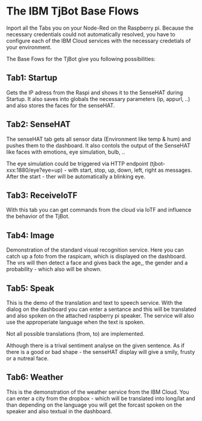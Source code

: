 # The IBM TjBot Base Flows

Inport all the Tabs you on your Node-Red on the Raspberry pi. Because the necessary credentials could not automatically resolved, you have to configure each of the IBM Cloud services with the necessary credetials of your environment.

The Base Fows for the TjBot give you following possibilities:

## Tab1: Startup

Gets the IP adress from the Raspi and shows it to the SenseHAT during Startup.
It also saves into globals the necessary parameters (ip, appurl, ..) and also stores the faces for the senseHAT.

## Tab2: SenseHAT

The senseHAT tab gets all sensor data (Environment like temp & hum) and pushes them to the dashboard.
It also contols the output of the SenseHAT like faces with emotions, eye simulation, bulb, ..

The eye simulation could be triggered via HTTP endpoint (tjbot-xxx:1880/eye?eye=up) - with start, stop, up, down, left, right as messages. After the start - ther will be automatically a blinking eye.

## Tab3: ReceiveIoTF

With this tab you can get commands from the cloud via IoTF and influence the behavior of the TjBot.

## Tab4: Image

Demonstration of the standard visual recognition service. Here you can catch up a foto from the raspicam, which is displayed on the dashboard. The vrs will then detect a face and gives back the age,, the gender and a probability - which also will be shown.

## Tab5: Speak

This is the demo of the translation and text to speech service. With the dialog on the dashboard you can enter a sentance and this will be translated and also spoken on the attached raspberry pi speaker.
The service will also use the approperiate language when the text is spoken.

Not all possible translations (from, to) are implemented.

Although there is a trival sentiment analyse on the given sentence. As if there is a good or bad shape - the senseHAT display will give a smily, frusty or a nutreal face.

## Tab6: Weather

This is the demonstration of the weather service from the IBM Cloud. You can enter a city from the dropbox - which will be translated into long/lat and than depending on the language you will get the forcast spoken on the speaker and also textual in the dashboard.